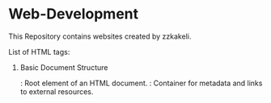 # Web-Development
This Repository contains websites created by zzkakeli.

List of HTML tags:

1.  Basic Document Structure

    <html>: Root element of an HTML document.
    <head>: Container for metadata and links to external resources.
    <title>: Defines the document title (shown in the browser tab).
    <body>: Container for the document's visible content.

2.  Text Content

    <h1> to <h6>: Headings, with <h1> being the most important.
    <p>: Paragraph.
    <br>: Line break.
    <hr>: Thematic break (horizontal rule).
    <pre>: Preformatted text (preserves spaces and line breaks).

3.  Inline Text Semantics

    <a>: Hyperlink.
    <strong>: Strong importance (typically bold).
    <em>: Emphasis (typically italic).
    <b>: Bold text (no emphasis).
    <i>: Italic text (no emphasis).
    <u>: Underlined text.
    <mark>: Highlighted text.
    <small>: Smaller text.
    <del>: Deleted text (strikethrough).
    <ins>: Inserted text (underline).
    <sub>: Subscript.
    <sup>: Superscript.
    <code>: Inline code snippet.
    <kbd>: Keyboard input.
    <samp>: Sample output.
    <var>: Variable.

4.  Lists

    <ul>: Unordered list.
    <ol>: Ordered list.
    <li>: List item.
    <dl>: Description list.
    <dt>: Term in a description list.
    <dd>: Description of the term.

5.  Tables

    <table>: Table.
    <thead>: Table header group.
    <tbody>: Table body group.
    <tfoot>: Table footer group.
    <tr>: Table row.
    <th>: Table header cell.
    <td>: Table data cell.
    <caption>: Table caption.
    <col>: Column definition.
    <colgroup>: Group of columns.

6.  Forms

    <form>: Form container.
    <input>: Input field.
    <textarea>: Multi-line text input.
    <button>: Button.
    <select>: Dropdown list.
    <option>: Option in a dropdown.
    <optgroup>: Group of options in a dropdown.
    <label>: Label for a form element.
    <fieldset>: Group of form elements.
    <legend>: Caption for a <fieldset>.
    <datalist>: Predefined options for input.
    <output>: Output result.
    <progress>: Progress indicator.
    <meter>: Gauge for scalar measurements.

7.  Multimedia

    <img>: Image.
    <audio>: Audio content.
    <video>: Video content.
    <source>: Media source.
    <track>: Text tracks for <video> or <audio>.
    <picture>: Container for multiple image sources.
    <map>: Image map.
    <area>: Clickable area in an image map.

8.  Embedded Content

    <iframe>: Inline frame.
    <embed>: Embedded content.
    <object>: External resource.
    <param>: Parameters for <object>.

9.  Scripting

    <script>: Embedded or external JavaScript.
    <noscript>: Fallback for unsupported scripts.
    <canvas>: Drawing area for graphics.


10. Sectioning Content

    <header>: Header for a section or document.
    <footer>: Footer for a section or document.
    <main>: Main content of the document.
    <section>: Thematic grouping of content.
    <article>: Independent content.
    <aside>: Sidebar or related content.
    <nav>: Navigation links.

11. Text Editing

    <div>: Generic container.
    <span>: Generic inline container.

12. Metadata

    <meta>: Metadata information.
    <link>: External resource link.
    <style>: Embedded CSS styles.
    <base>: Base URL for relative URLs.

13. Accessibility

    <summary>: Summary for a <details> element.
    <details>: Disclosure widget.
    <dialog>: Dialog box or interactive component.

14. Obsolete/Deprecated Tags (Avoid Using)

    <center>: Center alignment (use CSS instead).
    <font>: Font styles (use CSS instead).
    <b> and <i> (use <strong> and <em> for semantics).

